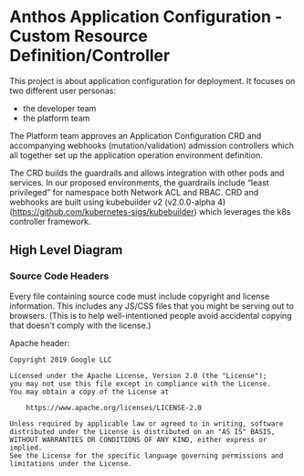 # Anthos Application Configuration - Custom Resource Definition/Controller

This project is about application configuration for deployment.
It focuses on two different user personas:
 
* the developer team 
* the platform team

The Platform team approves an Application Configuration CRD and accompanying
 webhooks (mutation/validation) admission controllers which all together 
 set up the application operation environment definition.   
 
The CRD builds the guardrails and allows integration with other pods and services.
In our proposed environments, the guardrails include “least privileged” 
for namespace both Network ACL and RBAC.  CRD and webhooks are built 
using kubebuilder v2 (v2.0.0-alpha 4) (https://github.com/kubernetes-sigs/kubebuilder)
which leverages the k8s controller framework.


## High Level Diagram

<Copy Image link here in docs>

### Source Code Headers

Every file containing source code must include copyright and license
information. This includes any JS/CSS files that you might be serving out to
browsers. (This is to help well-intentioned people avoid accidental copying that
doesn't comply with the license.)

Apache header:

    Copyright 2019 Google LLC

    Licensed under the Apache License, Version 2.0 (the "License");
    you may not use this file except in compliance with the License.
    You may obtain a copy of the License at

        https://www.apache.org/licenses/LICENSE-2.0

    Unless required by applicable law or agreed to in writing, software
    distributed under the License is distributed on an "AS IS" BASIS,
    WITHOUT WARRANTIES OR CONDITIONS OF ANY KIND, either express or implied.
    See the License for the specific language governing permissions and
    limitations under the License.
